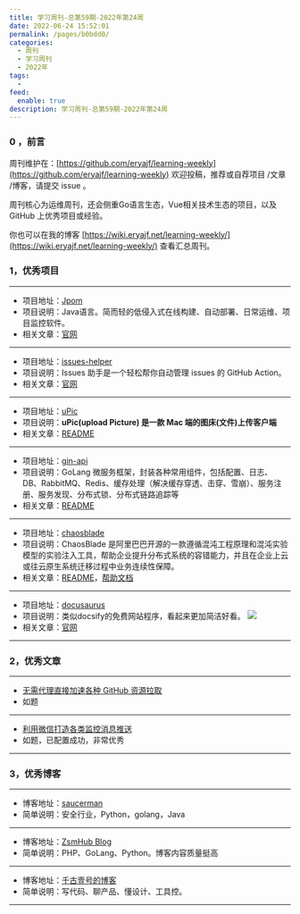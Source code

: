 ```yaml
---
title: 学习周刊-总第59期-2022年第24周
date: 2022-06-24 15:52:01
permalink: /pages/b0bdd0/
categories:
  - 周刊
  - 学习周刊
  - 2022年
tags:
  -
feed:
  enable: true
description: 学习周刊-总第59期-2022年第24周
---
```


### 0 ，前言

周刊维护在：[https://github.com/eryajf/learning-weekly](https://github.com/eryajf/learning-weekly)  欢迎投稿，推荐或自荐项目 /文章 /博客，请提交 issue 。

周刊核心为运维周刊，还会侧重Go语言生态，Vue相关技术生态的项目，以及 GitHub 上优秀项目或经验。

你也可以在我的博客 [https://wiki.eryajf.net/learning-weekly/](https://wiki.eryajf.net/learning-weekly/) 查看汇总周刊。


### 1，优秀项目

---
- 项目地址：[Jpom](https://github.com/dromara/Jpom)
- 项目说明：Java语言。简而轻的低侵入式在线构建、自动部署、日常运维、项目监控软件。
- 相关文章：[官网](https://jpom.io/)
---
- 项目地址：[issues-helper](https://github.com/actions-cool/issues-helper)
- 项目说明：Issues 助手是一个轻松帮你自动管理 issues 的 GitHub Action。
- 相关文章：[官网](https://actions-cool.github.io/issues-helper/)
---
- 项目地址：[uPic](https://github.com/gee1k/uPic)
- 项目说明：**uPic(upload Picture) 是一款 Mac 端的图床(文件)上传客户端**
- 相关文章：[README](https://github.com/gee1k/uPic/blob/master/README-cn.md)
---
- 项目地址：[gin-api](https://github.com/why444216978/gin-api)
- 项目说明：GoLang 微服务框架，封装各种常用组件，包括配置、日志、DB、RabbitMQ、Redis、缓存处理（解决缓存穿透、击穿、雪崩）、服务注册、服务发现、分布式锁、分布式链路追踪等
- 相关文章：[README](https://github.com/why444216978/gin-api#readme)
---
- 项目地址：[chaosblade](https://github.com/chaosblade-io/chaosblade)
- 项目说明：ChaosBlade 是阿里巴巴开源的一款遵循混沌工程原理和混沌实验模型的实验注入工具，帮助企业提升分布式系统的容错能力，并且在企业上云或往云原生系统迁移过程中业务连续性保障。
- 相关文章：[README](https://github.com/chaosblade-io/chaosblade/blob/master/README_CN.md)，[帮助文档](https://chaosblade-io.gitbook.io/chaosblade-help-zh-cn/)
---
- 项目地址：[docusaurus](https://github.com/facebook/docusaurus)
- 项目说明：类似docsify的免费网站程序，看起来更加简洁好看。
  ![](http://t.eryajf.net/imgs/2022/06/74afd02fa6d03cc4.png)
- 相关文章：[官网](https://www.docusaurus.cn/)
---

### 2，优秀文章

---
- [无需代理直接加速各种 GitHub 资源拉取](https://blog.frytea.com/archives/504/)
- 如题
---
- [利用微信打造各类监控消息推送](https://saucer-man.com/operation_and_maintenance/707.html#comment-304)
- 如题，已配置成功，非常优秀
---

### 3，优秀博客

---
- 博客地址：[saucerman](https://saucer-man.com/)
- 简单说明：安全行业，Python，golang，Java
---
- 博客地址：[ZsmHub Blog](https://zsmhub.github.io/)
- 简单说明：PHP、GoLang、Python。博客内容质量挺高
---
- 博客地址：[千古壹号的博客](https://www.qianguyihao.com/)
- 简单说明：写代码、聊产品、懂设计、工具控。
---